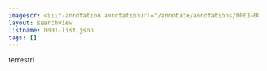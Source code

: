 ```yaml
---
imagescr: <iiif-annotation annotationurl="/annotate/annotations/0001-001.json" styling="image_only:true"></iiif-annotation>
layout: searchview
listname: 0001-list.json
tags: []
---
```

terrestri
